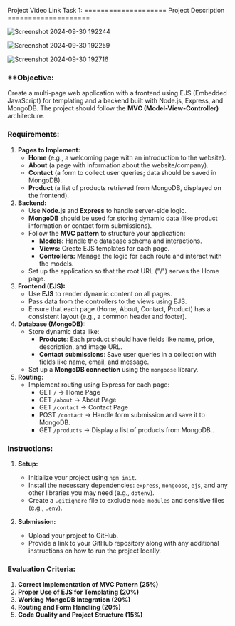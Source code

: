Project Video Link Task 1:
==================== Project Description ====================

![Screenshot 2024-09-30 192244](https://github.com/user-attachments/assets/71684dd9-e9fd-43d4-b026-f90fc48436dd)

![Screenshot 2024-09-30 192259](https://github.com/user-attachments/assets/82133ada-44e0-4860-a059-2be261d6259a)

![Screenshot 2024-09-30 192716](https://github.com/user-attachments/assets/da467257-8fc7-435b-8ff6-5558be80b817)


### **Objective:

Create a multi-page web application with a frontend using EJS (Embedded JavaScript) for templating and a backend built with Node.js, Express, and MongoDB. The project should follow the **MVC (Model-View-Controller)** architecture.

### **Requirements:**

1. **Pages to Implement:**
    - **Home** (e.g., a welcoming page with an introduction to the website).
    - **About** (a page with information about the website/company).
    - **Contact** (a form to collect user queries; data should be saved in MongoDB).
    - **Product** (a list of products retrieved from MongoDB, displayed on the frontend).
2. **Backend:**
    - Use **Node.js** and **Express** to handle server-side logic.
    - **MongoDB** should be used for storing dynamic data (like product information or contact form submissions).
    - Follow the **MVC pattern** to structure your application:
        - **Models:** Handle the database schema and interactions.
        - **Views:** Create EJS templates for each page.
        - **Controllers:** Manage the logic for each route and interact with the models.
    - Set up the application so that the root URL ("/") serves the Home page.
3. **Frontend (EJS):**
    - Use **EJS** to render dynamic content on all pages.
    - Pass data from the controllers to the views using EJS.
    - Ensure that each page (Home, About, Contact, Product) has a consistent layout (e.g., a common header and footer).
4. **Database (MongoDB):**
    - Store dynamic data like:
        - **Products**: Each product should have fields like name, price, description, and image URL.
        - **Contact submissions**: Save user queries in a collection with fields like name, email, and message.
    - Set up a **MongoDB connection** using the `mongoose` library.
5. **Routing:**
    - Implement routing using Express for each page:
        - GET `/` → Home Page
        - GET `/about` → About Page
        - GET `/contact` → Contact Page
        - POST `/contact` → Handle form submission and save it to MongoDB.
        - GET `/products` → Display a list of products from MongoDB..

### **Instructions:**

1. **Setup:**
    - Initialize your project using `npm init`.
    - Install the necessary dependencies: `express`, `mongoose`, `ejs`, and any other libraries you may need (e.g., `dotenv`).
    - Create a `.gitignore` file to exclude `node_modules` and sensitive files (e.g., `.env`).

    
3. **Submission:**
    - Upload your project to GitHub.
    - Provide a link to your GitHub repository along with any additional instructions on how to run the project locally.

### **Evaluation Criteria:**

1. **Correct Implementation of MVC Pattern (25%)**
2. **Proper Use of EJS for Templating (20%)**
3. **Working MongoDB Integration (20%)**
4. **Routing and Form Handling (20%)**
5. **Code Quality and Project Structure (15%)**

